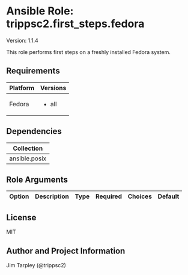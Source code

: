 <!-- BEGIN_ANSIBLE_DOCS -->

# Ansible Role: trippsc2.first_steps.fedora
Version: 1.1.4

This role performs first steps on a freshly installed Fedora system.

## Requirements

| Platform | Versions |
| -------- | -------- |
| Fedora | <ul><li>all</li></ul> |

## Dependencies

| Collection |
| ---------- |
| ansible.posix |

## Role Arguments
|Option|Description|Type|Required|Choices|Default|
|---|---|---|---|---|---|


## License
MIT

## Author and Project Information
Jim Tarpley (@trippsc2)
<!-- END_ANSIBLE_DOCS -->

